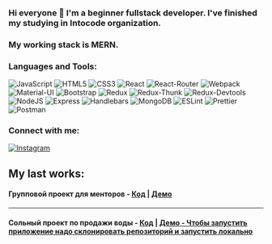 ### Hi everyone 👋 I'm a beginner fullstack developer. I've finished my studying in Intocode organization.

### My working stack is MERN.

### Languages and Tools:

![JavaScript](https://img.shields.io/badge/JavaScript-f0fe00?style=for-the-badge&logo=javascript&logoColor)
![HTML5](https://img.shields.io/badge/HTML5-ff8f41?style=for-the-badge&logo=html5&logoColor)
![CSS3](https://img.shields.io/badge/CSS3-3475ff?style=for-the-badge&logo=css3&logoColor)
![React](https://img.shields.io/badge/REACT-3475ff?style=for-the-badge&logo=react&logoColor)
![React-Router](https://img.shields.io/badge/REACT_ROUTER-3475ff?style=for-the-badge&logo=reactrouter&logoColor)
![Webpack](https://img.shields.io/badge/WEBPACK-3475ff?style=for-the-badge&logo=webpack&logoColor)
![Material-UI](https://img.shields.io/badge/Material_UI-3475ff?style=for-the-badge&logo=materialui&logoColor)
![Bootstrap](https://img.shields.io/badge/BOOTSTRAP-3d0075?style=for-the-badge&logo=bootstrap&logoColor)
![Redux](https://img.shields.io/badge/REDUX-3d0075?style=for-the-badge&logo=redux&logoColor)
![Redux-Thunk](https://img.shields.io/badge/REDUX_THUNK-3d0075?style=for-the-badge&logo=redux&logoColor)
![Redux-Devtools](https://img.shields.io/badge/REDUX_DEVTOOLS-3d0075?style=for-the-badge&logo=redux&logoColor)
![NodeJS](https://img.shields.io/badge/NODEJS-green?style=for-the-badge&logo=node.js&logoColor)
![Express](https://img.shields.io/badge/EXPRESS-darkgreen?style=for-the-badge&logo=express&logoColor=green)
![Handlebars](https://img.shields.io/badge/HANDLEBARS-orange?style=for-the-badge&logo=handlebars&logoColor=green)
![MongoDB](https://img.shields.io/badge/MONGODB-darkgreen?style=for-the-badge&logo=mongodb&logoColor=green)
![ESLint](https://img.shields.io/badge/ESLint-grey?style=for-the-badge&logo=eslint&logoColor)
![Prettier](https://img.shields.io/badge/PRETTIER-black?style=for-the-badge&logo=PRETTIER&logoColor)
![Postman](https://img.shields.io/badge/POSTMAN-DB9D47?style=for-the-badge&logo=postman&logoColor)

### Connect with me:

[![Instagram](https://img.shields.io/badge/Instagram-orange?style=for-the-badge&logo=instagram&logoColor)](https://www.instagram.com/tepsurkaev.js/)

## My last works:

#### Групповой проект для менторов - <a href="https://github.com/tepsurkaev/tutor-app">Код</a> | <a href="https://mentor-mern-app.herokuapp.com/">Демо</a>

<hr/>

#### Сольный проект по продажи воды - <a href="https://github.com/tepsurkaev/solo-project">Код</a> | <a href="https://github.com/tepsurkaev/solo-project">Демо - Чтобы запустить приложение надо склонировать репозиторий и запустить локально</a>







